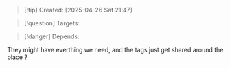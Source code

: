 
>[!tip] Created: [2025-04-26 Sat 21:47]

>[!question] Targets: 

>[!danger] Depends: 

They might have everthing we need, and the tags just get shared around the place ?

